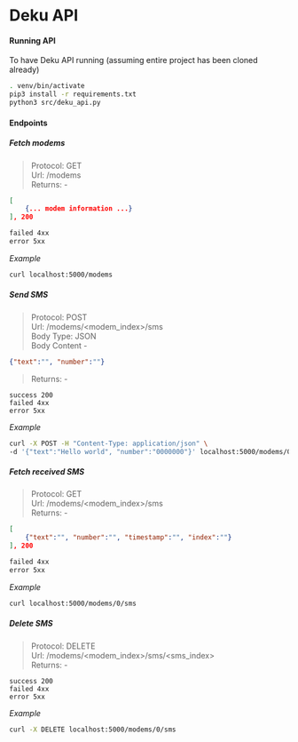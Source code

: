 # Deku API

#### Running API
To have Deku API running (assuming entire project has been cloned already)
```bash
. venv/bin/activate
pip3 install -r requirements.txt
python3 src/deku_api.py
```

#### Endpoints

##### Fetch modems
> Protocol: GET \
> Url: /modems \
> Returns: -
```json
[
	{... modem information ...}
], 200
```
```bash
failed 4xx
error 5xx
```
*Example*
```bash
curl localhost:5000/modems
```

##### Send SMS
> Protocol: POST \
> Url: /modems/\<modem_index>/sms \
> Body Type: JSON \
> Body Content - 
```json
{"text":"", "number":""}
```
> Returns: -
```curl
success 200
failed 4xx
error 5xx
```
*Example*
```bash
curl -X POST -H "Content-Type: application/json" \
-d '{"text":"Hello world", "number":"0000000"}' localhost:5000/modems/0/sms
```

##### Fetch received SMS
> Protocol: GET \
> Url: /modems/\<modem_index>/sms \
> Returns: -
```json
[
	{"text":"", "number":"", "timestamp":"", "index":""}
], 200
```
```bash
failed 4xx
error 5xx
```
*Example*
```bash
curl localhost:5000/modems/0/sms
```

##### Delete SMS
> Protocol: DELETE \
> Url: /modems/\<modem_index>/sms/\<sms_index> \
> Returns: -
```curl
success 200
failed 4xx
error 5xx
```
*Example*
```bash
curl -X DELETE localhost:5000/modems/0/sms
```
